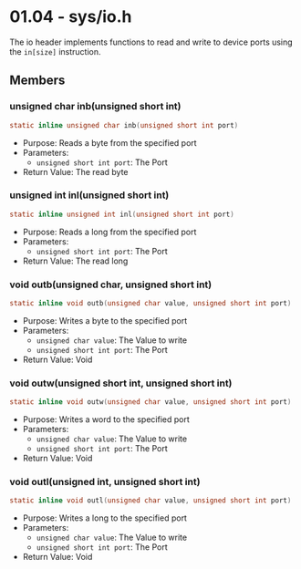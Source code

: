 # 01.04 - sys/io.h
The io header implements functions to read and write to device ports using the ```in[size]``` instruction.
## Members
### unsigned char inb(unsigned short int)
```c
static inline unsigned char inb(unsigned short int port)
```
- Purpose: Reads a byte from the specified port
- Parameters:
    - ```unsigned short int port```: The Port
- Return Value: The read byte
### unsigned int inl(unsigned short int)
```c
static inline unsigned int inl(unsigned short int port)
```
- Purpose: Reads a long from the specified port
- Parameters:
    - ```unsigned short int port```: The Port
- Return Value: The read long
### void outb(unsigned char, unsigned short int)
```c
static inline void outb(unsigned char value, unsigned short int port) 
```
- Purpose: Writes a byte to the specified port
- Parameters:
    - ```unsigned char value```: The Value to write
    - ```unsigned short int port```: The Port
- Return Value: Void
### void outw(unsigned short int, unsigned short int)
```c
static inline void outw(unsigned char value, unsigned short int port) 
```
- Purpose: Writes a word to the specified port
- Parameters:
    - ```unsigned char value```: The Value to write
    - ```unsigned short int port```: The Port
- Return Value: Void
### void outl(unsigned int, unsigned short int)
```c
static inline void outl(unsigned char value, unsigned short int port) 
```
- Purpose: Writes a long to the specified port
- Parameters:
    - ```unsigned char value```: The Value to write
    - ```unsigned short int port```: The Port
- Return Value: Void